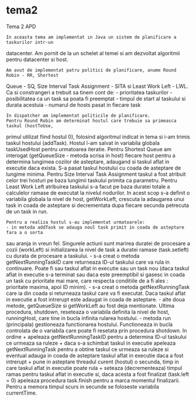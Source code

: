 # tema2

Tema 2 APD 

    In aceasta tema am implementat ın Java un sistem de planificare a taskurilor intr-un 
datacenter.
    Am pornit de la un schelet al temei si am dezvoltat algoritmii pentru datacenter si host. 

    Am avut de implementat patru politici de planificare, anume Round Robin - RR, Shortest 
Queue - SQ, Size Interval Task Assignment - SITA si Least Work Left - LWL.
    Ca si constrangeri a trebuit sa tinem cont de:
    	- prioritatea taskurilor
    	- posibilitatea ca un task sa poata fi preemptat
    	- timpul de start al taskului si durata acestuia
    	- numarul de hosts pasat in fiecare task
    	
    In dispatcher am implementat politicile de planificare.
    Pentru Round Robin am determinat hostul care trebuie sa primeasca taskul (hostToUse, 
primul utilizat fiind hostul 0), folosind algoritmul indicat in tema si i-am trimis taskul 
hostului (addTask). Hostul l-am salvat in variabila globala taskUsedHost pentru urmatoarea 
iteratie.
    Pentru Shortest Queue am interogat (getQueueSize - metoda scrisa in host) fiecare host 
pentru a determina lungimea cozilor de asteptare, adaugand si taskul aflat in executie daca 
exista. S-a pasat taskul hostului cu coada de asteptare de lungime minima.
    Pentru Size Interval Task Assignment taskul a fost atribuit celor trei hosturi pe baza 
lungimii taskului primita ca parametru.
    Pentru Least Work Left atribuirea taskului s-a facut pe baza duratei totale a calculelor 
ramase de executat la nivelul nodurilor. In acest scop s-a definit o variabila globala la 
nivel de host, getWorkLeft, crescuta la adaugarea unui task in coada de asteptare si 
decrementata dupa fiecare secunda petrecuta de un task in run.

    Pentru a realiza hostul s-au implementat urmatoarele:
    - in metoda addTask se adauga noul task primit in coada de asteptare fara a o sorta 
sau aranja in vreun fel. Singurele actiuni sunt marirea duratei de procesare a cozii (workLeft) 
si initializarea la nivel de task a duratei ramase (task.setleft) cu durata de procesare 
a taskului.
    - s-a creat o metoda getNextRunningTaskID care returneaza ID-ul taskului care va rula 
in continuare. Poate fi sau taskul aflat in executie sau un task nou (daca taskul aflat in 
executie s-a terminat sau daca este preemptibil si gasesc in coada un task cu prioritate mai 
mare, care respecta conditiile de a fi ales : prioritate maxima, apoi ID minim). 
    - s-a creat o metoda getNextRunningTask care ia din coada si returneaza taskul care 
va fi executat. Daca taskul aflat in executie a fost intrerupt este adaugat in coada de asteptare.
    - alte doua metode, getQueueSize si getWorkLeft au fost deja mentionate. Ultima procedura, 
shutdown, reseteaza o variabila definita la nivel de host, runningHost, care tine in bucla 
infinita rularea hostului.
    - metoda run (principala) gestioneaza functionarea hostului. Functioneaza in bucla controlata 
de o variabila care poate fi resetata prin procedura shotdown. In ordine 
    	+ apeleaza getNextRunningTaskID pentru a determina ID-ul taskului ce urmeaza sa ruleze
    	+ daca s-a schimbat taskul in executie apeleaza getNextRunningTask pentru a obtine taskul ce 
urmeaza sa ruleze si eventual adauga in coada de asteptare taskul aflat in executie daca a fost 
intrerupt
    	+ pune in asteptare threadul curent (hostul) o secunda, timp in care taskul aflat in 
executie poate rula
    	+ seteaza (decrementeaza) timpul ramas pentru taskul aflat in executie si, daca acesta a 
fost finalizat (task.left = 0) apeleaza procedura task.finish pentru a marca momentul finalizarii. 
    Pentru a memora timpul scurs in secunde se foloseste variabila currentTime.



    
